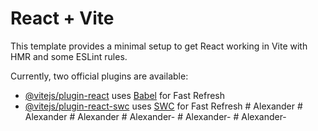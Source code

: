 # React + Vite

This template provides a minimal setup to get React working in Vite with HMR and some ESLint rules.

Currently, two official plugins are available:

- [@vitejs/plugin-react](https://github.com/vitejs/vite-plugin-react/blob/main/packages/plugin-react/README.md) uses [Babel](https://babeljs.io/) for Fast Refresh
- [@vitejs/plugin-react-swc](https://github.com/vitejs/vite-plugin-react-swc) uses [SWC](https://swc.rs/) for Fast Refresh
#   A l e x a n d e r  
 #   A l e x a n d e r  
 #   A l e x a n d e r  
 #   A l e x a n d e r -  
 #   A l e x a n d e r -  
 #   A l e x a n d e r -  
 